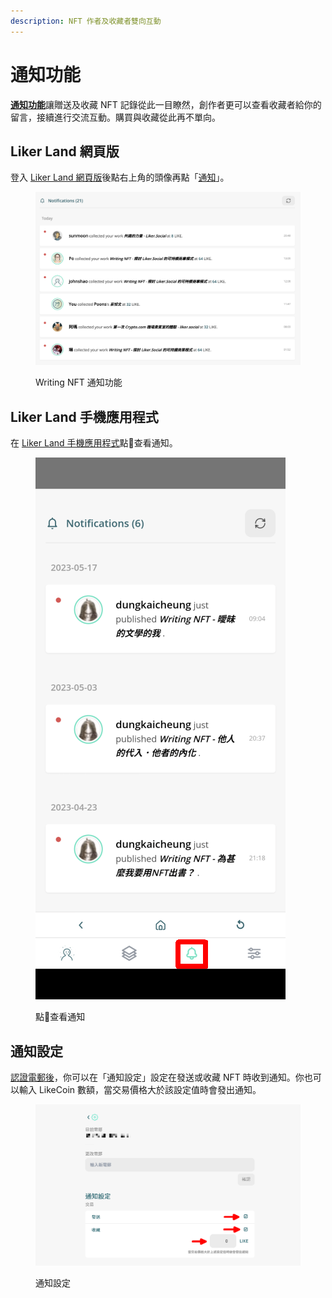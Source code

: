 ```yaml
---
description: NFT 作者及收藏者雙向互動
---
```


# 通知功能

[**通知功能**](https://liker.land/zh-Hant/notifications)讓贈送及收藏 NFT 記錄從此一目瞭然，創作者更可以查看收藏者給你的留言，接續進行交流互動。購買與收藏從此再不單向。

## Liker Land 網頁版

登入 [Liker Land 網頁版](https://liker.land/zh-Hant)後點右上角的頭像再點「[通知](https://liker.land/zh-Hant/notifications)」。

<figure><img src="../../../.gitbook/assets/notifications.png" alt=""><figcaption><p>Writing NFT 通知功能</p></figcaption></figure>

## Liker Land 手機應用程式

在 [Liker Land 手機應用程式](../../../user-guide/liker-land/download.md)點:bell:查看通知。

<figure><img src="../../../.gitbook/assets/Liker Land app Writing NFT 3.png" alt=""><figcaption><p>點<span data-gb-custom-inline data-tag="emoji" data-code="1f514">🔔</span>查看通知</p></figcaption></figure>

## 通知設定

[認證電郵後](follow-creators.md)，你可以在「通知設定」設定在發送或收藏 NFT 時收到通知。你也可以輸入 LikeCoin 數額，當交易價格大於該設定值時會發出通知。

<figure><img src="../../../.gitbook/assets/notifications settings.png" alt=""><figcaption><p>通知設定</p></figcaption></figure>
